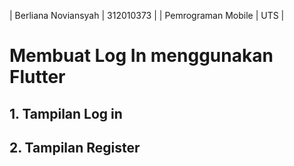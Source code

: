 | Berliana Noviansyah | 312010373 |
| Pemrograman Mobile  |    UTS    |


# Membuat Log In menggunakan Flutter

## 1. Tampilan Log in


## 2. Tampilan Register
